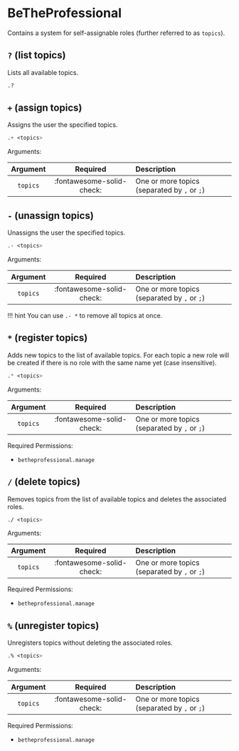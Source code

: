 # BeTheProfessional

Contains a system for self-assignable roles (further referred to as `topics`).


## `?` (list topics)

Lists all available topics.

```css
.?
```


## `+` (assign topics)

Assigns the user the specified topics.

```css
.+ <topics>
```

Arguments:

| Argument | Required                  | Description                                  |
|:--------:|:-------------------------:|:---------------------------------------------|
| `topics` | :fontawesome-solid-check: | One or more topics (separated by `,` or `;`) |


## `-` (unassign topics)

Unassigns the user the specified topics.

```css
.- <topics>
```

Arguments:

| Argument | Required                  | Description                                  |
|:--------:|:-------------------------:|:---------------------------------------------|
| `topics` | :fontawesome-solid-check: | One or more topics (separated by `,` or `;`) |

!!! hint
    You can use `.- *` to remove all topics at once.


## `*` (register topics)

Adds new topics to the list of available topics. For each topic a new role will be created if there is no role with the same name yet (case insensitive).

```css
.* <topics>
```

Arguments:

| Argument | Required                  | Description                                  |
|:--------:|:-------------------------:|:---------------------------------------------|
| `topics` | :fontawesome-solid-check: | One or more topics (separated by `,` or `;`) |

Required Permissions:

- `betheprofessional.manage`


## `/` (delete topics)

Removes topics from the list of available topics and deletes the associated roles.

```css
./ <topics>
```

Arguments:

| Argument | Required                  | Description                                  |
|:--------:|:-------------------------:|:---------------------------------------------|
| `topics` | :fontawesome-solid-check: | One or more topics (separated by `,` or `;`) |

Required Permissions:

- `betheprofessional.manage`


## `%` (unregister topics)

Unregisters topics without deleting the associated roles.

```css
.% <topics>
```

Arguments:

| Argument | Required                  | Description                                  |
|:--------:|:-------------------------:|:---------------------------------------------|
| `topics` | :fontawesome-solid-check: | One or more topics (separated by `,` or `;`) |

Required Permissions:

- `betheprofessional.manage`
